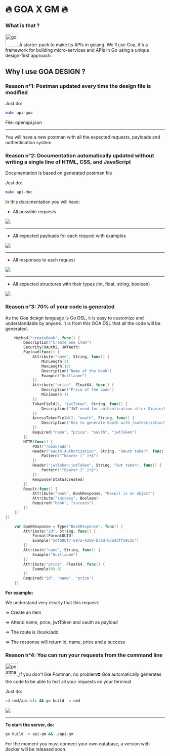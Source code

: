 # 🔥 GOA X GM 🔥

### What is that ?
<a href="https://golang.org" target="_blank"> <img src="https://raw.githubusercontent.com/devicons/devicon/master/icons/go/go-original.svg" alt="go" width="40" height="40"/> </a>
A starter-pack to make its APIs in golang.
We'll use Goa, it's a framework for building micro-services and APIs in Go using a unique design-first approach.

## Why I use GOA DESIGN ?

### Reason n°1: Postman updated every time the design file is modified
Just do:
```sh
make api-goa
```
File: openapi.json

---------------------
You will have a new postman with all the expected requests, payloads and authentication system

### Reason n°2: Documentation automatically updated without writing a single line of HTML, CSS, and JavaScript
Documentation is based on generated postman file

Just do:
```sh
make api-doc
```
In this documentation you will have:
- All possible requests

![](documentation/doc.png)

--------------------------

- All expected payloads for each request with examples

![](documentation/parameters.png)


--------------------------

- All responses to each request

![](documentation/response.png)

--------------------------

- All expected structures with their types (int, float, string, boolean)

![](documentation/struct.png)

### Reason n°3: 70% of your code is generated
As the Goa design language is Go DSL, it is easy to customize and understandable by anyone.
It is from this GOA DSL that all the code will be generated.

```go
	Method("createBook", func() {
		Description("Create one item")
		Security(OAuth2, JWTAuth)
		Payload(func() {
			Attribute("name", String, func() {
				MinLength(3)
				MaxLength(10)
				Description("Name of the book")
				Example("Guillaume")
			})
			Attribute("price", Float64, func() {
				Description("Price of the book")
				Minimum(0.1)
			})
			TokenField(1, "jwtToken", String, func() {
				Description("JWT used for authentication after Signin/Signup")
			})
			AccessTokenField(2, "oauth", String, func() {
				Description("Use to generate Oauth with /authorization")
			})
			Required("name", "price", "oauth", "jwtToken")
		})
		HTTP(func() {
			POST("/book/add")
			Header("oauth:Authorization", String, "OAuth token", func() {
				Pattern("^Bearer [^ ]+$")
			})
			Header("jwtToken:jwtToken", String, "Jwt token", func() {
				Pattern("^Bearer [^ ]+$")
			})
			Response(StatusCreated)
		})
		Result(func() {
			Attribute("book", BookResponse, "Result is an object")
			Attribute("success", Boolean)
			Required("book", "success")
		})
	})
})
```
```go
    var BookResponse = Type("BookResponse", func() {
        Attribute("id", String, func() {
            Format(FormatUUID)
            Example("5dfb0bf7-597a-4250-b7ad-63a43ff59c25")
        })
        Attribute("name", String, func() {
            Example("Guillaume")
        })
        Attribute("price", Float64, func() {
            Example(69.0)
        })
        Required("id", "name", "price")
    })
```

**For example:**

We understand very clearly that this request:

=> Create an item

=> Attend name, price, jwtToken and oauth as payload

=> The route is /book/add

=> The response will return id, name, price and a success

### Reason n°4: You can run your requests from the command line
<a href="https://postman.com" target="_blank"> <img src="https://www.vectorlogo.zone/logos/getpostman/getpostman-icon.svg" alt="postman" width="40" height="40"/> </a>
If you don't like Postman, no problem⛔
Goa automatically generates the code to be able to test all your requests on your terminal

Just do:
```sh
cd cmd/api-cli && go build -o cmd
```

![](documentation/cli.png)

--------------------------

**To start the server, do:**

```sh
go build -o api-gm && ./api-gm
```

For the moment you must connect your own database, a version with docker will be released soon.